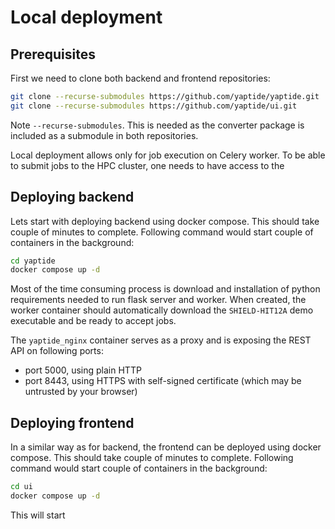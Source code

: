 # Local deployment

## Prerequisites

First we need to clone both backend and frontend repositories:

```bash
git clone --recurse-submodules https://github.com/yaptide/yaptide.git
git clone --recurse-submodules https://github.com/yaptide/ui.git
```

Note `--recurse-submodules`. This is needed as the converter package is included as a submodule in both repositories.

Local deployment allows only for job execution on Celery worker. To be able to submit jobs to the HPC cluster, one needs to have access to the 

## Deploying backend

Lets start with deploying backend using docker compose. This should take couple of minutes to complete. Following command would start couple of containers in the background:

```bash
cd yaptide
docker compose up -d
```

Most of the time consuming process is download and installation of python requirements needed to run flask server and worker. When created, the worker container should automatically download the `SHIELD-HIT12A` demo executable and be ready to accept jobs.

The `yaptide_nginx` container serves as a proxy and is exposing the REST API on following ports:
  * port 5000, using plain HTTP
  * port 8443, using HTTPS with self-signed certificate (which may be untrusted by your browser)



## Deploying frontend

In a similar way as for backend, the frontend can be deployed using docker compose. This should take couple of minutes to complete. Following command would start couple of containers in the background:

```bash
cd ui
docker compose up -d
```

This will start 